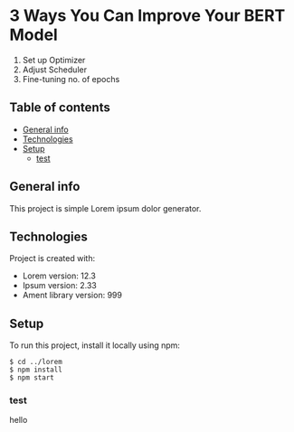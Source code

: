 # 3 Ways You Can Improve Your BERT Model

1. Set up Optimizer
2. Adjust Scheduler 
3. Fine-tuning no. of epochs

## Table of contents
* [General info](#general-info)
* [Technologies](#technologies)
* [Setup](#setup)
  + [test](#test)

## General info
This project is simple Lorem ipsum dolor generator.

## Technologies
Project is created with:
* Lorem version: 12.3
* Ipsum version: 2.33
* Ament library version: 999
	
## Setup
To run this project, install it locally using npm:

```
$ cd ../lorem
$ npm install
$ npm start
```
### test

hello
